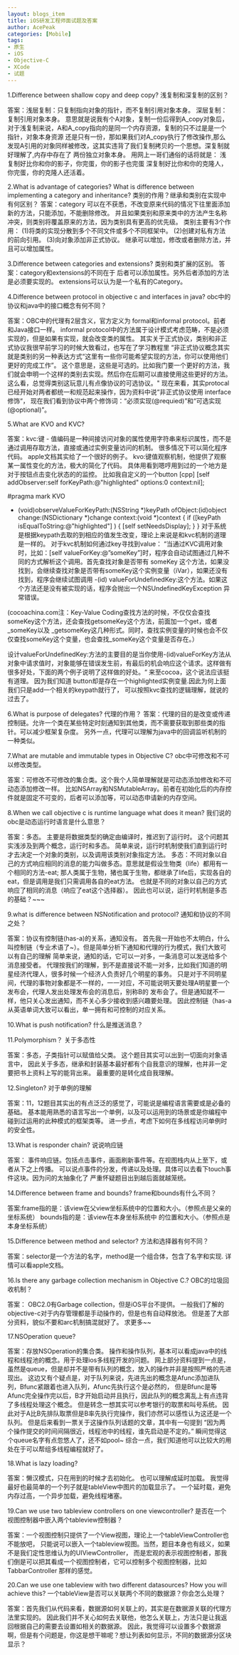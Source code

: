 ```yaml
---
layout: blogs_item
title: iOS研发工程师面试题及答案
author: AcePeak
categories: [Mobile]
tags: 
- 原生
- iOS
- Objective-C
- XCode
- 试题
---
```



1.Difference between shallow copy and deep copy?
浅复制和深复制的区别？

答案：浅层复制：只复制指向对象的指针，而不复制引用对象本身。
深层复制：复制引用对象本身。
意思就是说我有个A对象，复制一份后得到A_copy对象后，对于浅复制来说，A和A_copy指向的是同一个内存资源，复制的只不过是是一个指针，对象本身资源
还是只有一份，那如果我们对A_copy执行了修改操作,那么发现A引用的对象同样被修改，这其实违背了我们复制拷贝的一个思想。深复制就好理解了,内存中存在了
两份独立对象本身。
用网上一哥们通俗的话将就是：
浅复制好比你和你的影子，你完蛋，你的影子也完蛋
深复制好比你和你的克隆人，你完蛋，你的克隆人还活着。


2.What is advantage of categories? What is difference between implementing a category and inheritance?
类别的作用？继承和类别在实现中有何区别？
答案：category 可以在不获悉，不改变原来代码的情况下往里面添加新的方法，只能添加，不能删除修改。
并且如果类别和原来类中的方法产生名称冲突，则类别将覆盖原来的方法，因为类别具有更高的优先级。
类别主要有3个作用：
(1)将类的实现分散到多个不同文件或多个不同框架中。
(2)创建对私有方法的前向引用。 
(3)向对象添加非正式协议。
 继承可以增加，修改或者删除方法，并且可以增加属性。


3.Difference between categories and extensions?
类别和类扩展的区别。
答案：category和extensions的不同在于 后者可以添加属性。另外后者添加的方法是必须要实现的。
extensions可以认为是一个私有的Category。


4.Difference between protocol in objective c and interfaces in java?
obc中的协议和java中的接口概念有何不同？

答案：OBC中的代理有2层含义，官方定义为 formal和informal protocol。前者和Java接口一样。
informal protocol中的方法属于设计模式考虑范畴，不是必须实现的，但是如果有实现，就会改变类的属性。
其实关于正式协议，类别和非正式协议我很早前学习的时候大致看过，也写在了学习教程里
“非正式协议概念其实就是类别的另一种表达方式“这里有一些你可能希望实现的方法，你可以使用他们更好的完成工作”。
这个意思是，这些是可选的。比如我门要一个更好的方法，我们就会申明一个这样的类别去实现。然后你在后期可以直接使用这些更好的方法。
这么看，总觉得类别这玩意儿有点像协议的可选协议。"
现在来看，其实protocal已经开始对两者都统一和规范起来操作，因为资料中说“非正式协议使用 interface修饰“，
现在我们看到协议中两个修饰词：“必须实现(@requied)”和“可选实现(@optional)”。


5.What are KVO and KVC?

答案：kvc:键 - 值编码是一种间接访问对象的属性使用字符串来标识属性，而不是通过调用存取方法，直接或通过实例变量访问的机制。
很多情况下可以简化程序代码。 apple文档其实给了一个很好的例子。
kvo:键值观察机制，他提供了观察某一属性变化的方法，极大的简化了代码。
具体用看到嗯哼用到过的一个地方是对于按钮点击变化状态的的监控。
比如我自定义的一个button
[cpp] 
[self addObserver:self forKeyPath:@"highlighted" options:0 context:nil]; 
 
 
#pragma mark KVO 
 
- (void)observeValueForKeyPath:(NSString *)keyPath ofObject:(id)object change:(NSDictionary *)change context:(void *)context 
{ 
 if ([keyPath isEqualToString:@"highlighted"] ) { 
 [self setNeedsDisplay]; 
 } 
}
对于系统是根据keypath去取的到相应的值发生改变，理论上来说是和kvc机制的道理是一样的。
对于kvc机制如何通过key寻找到value：
 “当通过KVC调用对象时，比如：[self valueForKey:@”someKey”]时，程序会自动试图通过几种不同的方式解析这个调用。首先查找对象是否带有 someKey 这个方法，如果没找到，会继续查找对象是否带有someKey这个实例变量（iVar），如果还没有找到，程序会继续试图调用 -(id) valueForUndefinedKey:这个方法。如果这个方法还是没有被实现的话，程序会抛出一个NSUndefinedKeyException 异常错误。
 
(cocoachina.com注：Key-Value Coding查找方法的时候，不仅仅会查找someKey这个方法，还会查找getsomeKey这个方法，前面加一个get，或者_someKey以及 _getsomeKey这几种形式。同时，查找实例变量的时候也会不仅仅查找someKey这个变量，也会查找_someKey这个变量是否存在。）
 
设计valueForUndefinedKey:方法的主要目的是当你使用-(id)valueForKey方法从对象中请求值时，对象能够在错误发生前，有最后的机会响应这个请求。这样做有很多好处，下面的两个例子说明了这样做的好处。“
来至cocoa，这个说法应该挺有道理。
因为我们知道 button却是存在一个highlighted实例变量.因此为何上面我们只是add一个相关的keypath就行了，
可以按照kvc查找的逻辑理解，就说的过去了。


6.What is purpose of delegates?
代理的作用？
答案：代理的目的是改变或传递控制链。允许一个类在某些特定时刻通知到其他类，而不需要获取到那些类的指针。可以减少框架复杂度。
另外一点，代理可以理解为java中的回调监听机制的一种类似。


7.What are mutable and immutable types in Objective C?
obc中可修改和不可以修改类型。

答案：可修改不可修改的集合类。这个我个人简单理解就是可动态添加修改和不可动态添加修改一样。
比如NSArray和NSMutableArray。前者在初始化后的内存控件就是固定不可变的，后者可以添加等，可以动态申请新的内存空间。


8.When we call objective c is runtime language what does it mean?
我们说的obc是动态运行时语言是什么意思？

答案：多态。 主要是将数据类型的确定由编译时，推迟到了运行时。
这个问题其实浅涉及到两个概念，运行时和多态。
简单来说，运行时机制使我们直到运行时才去决定一个对象的类别，以及调用该类别对象指定方法。
多态：不同对象以自己的方式响应相同的消息的能力叫做多态。意思就是假设生物类（life）都用有一个相同的方法-eat;
那人类属于生物，猪也属于生物，都继承了life后，实现各自的eat，但是调用是我们只需调用各自的eat方法。
也就是不同的对象以自己的方式响应了相同的消息（响应了eat这个选择器）。
因此也可以说，运行时机制是多态的基础？~~~


9.what is difference between NSNotification and protocol?
通知和协议的不同之处？

答案：协议有控制链(has-a)的关系，通知没有。
首先我一开始也不太明白，什么叫控制链（专业术语了~）。但是简单分析下通知和代理的行为模式，我们大致可以有自己的理解
简单来说，通知的话，它可以一对多，一条消息可以发送给多个消息接受者。
代理按我们的理解，到不是直接说不能一对多，比如我们知道的明星经济代理人，很多时候一个经济人负责好几个明星的事务。
只是对于不同明星间，代理的事物对象都是不一样的，一一对应，不可能说明天要处理A明星要一个发布会，代理人发出处理发布会的消息后，别称B的
发布会了。但是通知就不一样，他只关心发出通知，而不关心多少接收到感兴趣要处理。
因此控制链（has-a从英语单词大致可以看出，单一拥有和可控制的对应关系。


10.What is push notification?
什么是推送消息？


 

11.Polymorphism？
关于多态性

答案：多态，子类指针可以赋值给父类。
这个题目其实可以出到一切面向对象语言中，
因此关于多态，继承和封装基本最好都有个自我意识的理解，也并非一定要把书上资料上写的能背出来。
最重要的是转化成自我理解。


12.Singleton?
对于单例的理解

答案：11，12题目其实出的有点泛泛的感觉了，可能说是编程语言需要或是必备的基础。
基本能用熟悉的语言写出一个单例，以及可以运用到的场景或是你编程中碰到过运用的此种模式的框架类等。
进一步点，考虑下如何在多线程访问单例时的安全性。


13.What is responder chain?
说说响应链

答案： 事件响应链。包括点击事件，画面刷新事件等。在视图栈内从上至下，或者从下之上传播。
可以说点事件的分发，传递以及处理。具体可以去看下touch事件这块。因为问的太抽象化了
严重怀疑题目出到越后面就越笼统。


14.Difference between frame and bounds?
frame和bounds有什么不同？

答案:frame指的是：该view在父view坐标系统中的位置和大小。（参照点是父亲的坐标系统）
bounds指的是：该view在本身坐标系统中 的位置和大小。（参照点是本身坐标系统）


15.Difference between method and selector?
方法和选择器有何不同？

答案：selector是一个方法的名字，method是一个组合体，包含了名字和实现.
详情可以看apple文档。


16.Is there any garbage collection mechanism in Objective C.?
OBC的垃圾回收机制？

答案： OBC2.0有Garbage collection，但是iOS平台不提供。
一般我们了解的objective-c对于内存管理都是手动操作的，但是也有自动释放池。
但是差了大部分资料，貌似不要和arc机制搞混就好了。
求更多~~


17.NSOperation queue?

答案：存放NSOperation的集合类。
操作和操作队列，基本可以看成java中的线程和线程池的概念。用于处理ios多线程开发的问题。
网上部分资料提到一点是，虽然是queue，但是却并不是带有队列的概念，放入的操作并非是按照严格的先进现出。
这边又有个疑点是，对于队列来说，先进先出的概念是Afunc添加进队列，Bfunc紧跟着也进入队列，Afunc先执行这个是必然的，
但是Bfunc是等Afunc完全操作完以后，B才开始启动并且执行，因此队列的概念离乱上有点违背了多线程处理这个概念。
但是转念一想其实可以参考银行的取票和叫号系统。
因此对于A比B先排队取票但是B率先执行完操作，我们亦然可以感性认为这还是一个队列。
但是后来看到一票关于这操作队列话题的文章，其中有一句提到
“因为两个操作提交的时间间隔很近，线程池中的线程，谁先启动是不定的。”
瞬间觉得这个queue名字有点忽悠人了，还不如pool~
综合一点，我们知道他可以比较大的用处在于可以帮组多线程编程就好了。


18.What is lazy loading?

答案：懒汉模式，只在用到的时候才去初始化。
也可以理解成延时加载。
我觉得最好也最简单的一个列子就是tableView中图片的加载显示了。
一个延时载，避免内存过高，一个异步加载，避免线程堵塞。


19.Can we use two tableview controllers on one viewcontroller?
是否在一个视图控制器中嵌入两个tableview控制器？

答案：一个视图控制只提供了一个View视图，理论上一个tableViewController也不能放吧，
只能说可以嵌入一个tableview视图。当然，题目本身也有歧义，如果不是我们定性思维认为的UIViewController，
而是宏观的表示视图控制者，那我们倒是可以把其看成一个视图控制者，它可以控制多个视图控制器，比如TabbarController
那样的感觉。


20.Can we use one tableview with two different datasources? How you will achieve this?
一个tableView是否可以关联两个不同的数据源？你会怎么处理？

答案：首先我们从代码来看，数据源如何关联上的，其实是在数据源关联的代理方法里实现的。
因此我们并不关心如何去关联他，他怎么关联上，方法只是让我返回根据自己的需要去设置如相关的数据源。
因此，我觉得可以设置多个数据源啊，但是有个问题是，你这是想干嘛呢？想让列表如何显示，不同的数据源分区块显示？